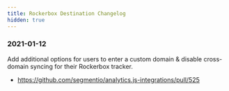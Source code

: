 ```yaml
---
title: Rockerbox Destination Changelog
hidden: true
---
```


### 2021-01-12

Add additional options for users to enter a custom domain & disable cross-domain syncing for their Rockerbox tracker.

- https://github.com/segmentio/analytics.js-integrations/pull/525

